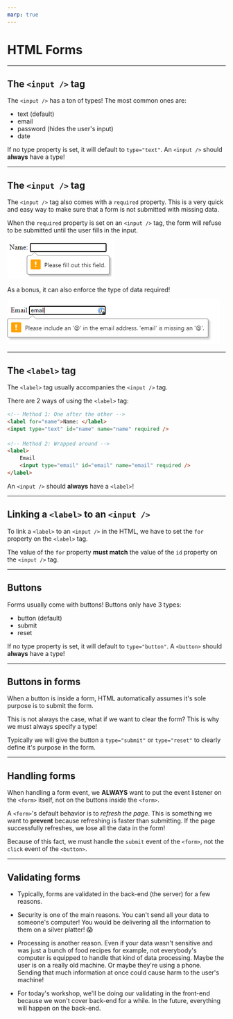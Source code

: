 ```yaml
---
marp: true
---
```


# HTML Forms

---

## The `<input />` tag

The `<input />` has a ton of types! The most common ones are:
- text (default)
- email
- password (hides the user's input)
- date

If no type property is set, it will default to `type="text"`. An `<input />` should **always** have a type!

--- 

## The `<input />` tag

The `<input />` tag also comes with a `required` property. This is a very quick and easy way to make sure that a form is not submitted with missing data.

When the `required` property is set on an `<input />` tag, the form will refuse to be submitted until the user fills in the input.

![required_text](assets/required-text.png)

As a bonus, it can also enforce the type of data required!

![required_email](assets/required-email.png)

---

## The `<label>` tag

The `<label>` tag usually accompanies the `<input />` tag. 

There are 2 ways of using the `<label>` tag:

```html
<!-- Method 1: One after the other -->
<label for="name">Name: </label>
<input type="text" id="name" name="name" required />

<!-- Method 2: Wrapped around -->
<label>
    Email
    <input type="email" id="email" name="email" required />
</label>
```

An `<input />` should **always** have a `<label>`!

---

## Linking a `<label>` to an `<input />`

To link a `<label>` to an `<input />` in the HTML, we have to set the `for` property on the `<label>` tag. 

The value of the `for` property **must match** the value of the `id` property on the `<input />` tag.

---

## Buttons

Forms usually come with buttons! Buttons only have 3 types:
- button (default)
- submit
- reset

If no type property is set, it will default to `type="button"`. A `<button>` should **always** have a type!

---

## Buttons in forms

When a button is inside a form, HTML automatically assumes it's sole purpose is to submit the form. 

This is not always the case, what if we want to clear the form? This is why we must always specify a type!

Typically we will give the button a `type="submit"` or `type="reset"` to clearly define it's purpose in the form.

---

## Handling forms

When handling a form event, we **ALWAYS** want to put the event listener on the `<form>` itself, not on the buttons inside the `<form>`.

A `<form>`'s default behavior is to _refresh the page_. This is something we want to **prevent** because refreshing is faster than submitting. If the page successfully refreshes, we lose all the data in the form!

Because of this fact, we must handle the `submit` event of the `<form>`, not the `click` event of the `<button>`.

---

## Validating forms

- Typically, forms are validated in the back-end (the server) for a few reasons.

- Security is one of the main reasons. You can't send all your data to someone's computer! You would be delivering all the information to them on a silver platter! 😱

- Processing is another reason. Even if your data wasn't sensitive and was just a bunch of food recipes for example, not everybody's computer is equipped to handle that kind of data processing. Maybe the user is on a really old machine. Or maybe they're using a phone. Sending that much information at once could cause harm to the user's machine!

- For today's workshop, we'll be doing our validating in the front-end because we won't cover back-end for a while. In the future, everything will happen on the back-end.
